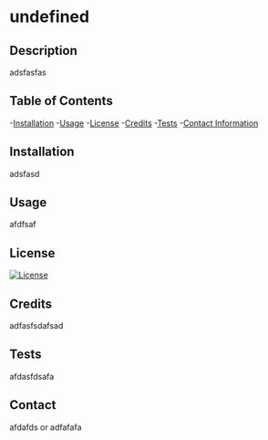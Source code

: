 # undefined

  ## Description

  adsfasfas

  ## Table of Contents

  -[Installation](#installation)
  -[Usage](#usage)
  -[License](#license)
  -[Credits](#credits)
  -[Tests](#tests)
  -[Contact Information](#contact)

  ## Installation

  adsfasd

  ## Usage

  afdfsaf

  ## License

  [![License](https://img.shields.io/badge/License-MIT-yellow.svg)](https://opensource.org/licenses/MIT)

  ## Credits

  adfasfsdafsad

  ## Tests

  afdasfdsafa

  ## Contact

  afdafds or adfafafa

